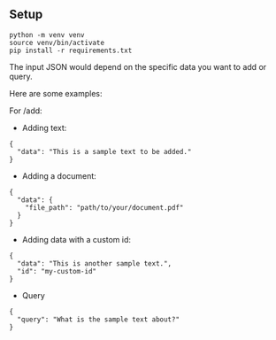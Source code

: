 ## Setup

```
python -m venv venv
source venv/bin/activate
pip install -r requirements.txt
```

The input JSON would depend on the specific data you want to add or query.

Here are some examples:

For /add:

- Adding text:

```
{
  "data": "This is a sample text to be added."
}
```

- Adding a document:

```
{
  "data": {
    "file_path": "path/to/your/document.pdf"
  }
}
```

- Adding data with a custom id:

```
{
  "data": "This is another sample text.",
  "id": "my-custom-id"
}
```

- Query

```
{
  "query": "What is the sample text about?"
}
```
